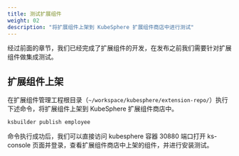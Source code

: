 ```yaml
---
title: 测试扩展组件
weight: 02
description: "将扩展组件上架到 KubeSphere 扩展组件商店中进行测试"
---
```


经过前面的章节，我们已经完成了扩展组件的开发，在发布之前我们需要针对扩展组件做集成测试。

## 扩展组件上架

在扩展组件管理工程根目录（`~/workspace/kubesphere/extension-repo/`）执行下述命令，将扩展组件上架到 KubeSphere 扩展组件商店中。

```shell
ksbuilder publish employee
```

命令执行成功后，我们可以直接访问 kubesphere 容器 30880 端口打开 ks-console 页面并登录，查看扩展组件商店中上架的组件，并进行安装测试。
